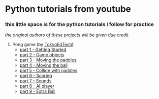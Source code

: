 # Python tutorials from youtube

### this little space is for the python tutorials I follow for practice

_the original authors of these projects will be given due credit_

1. Pong game (by [TokyoEdTech](https://www.youtube.com/@TokyoEdTech))
    * [part 1 - Getting Started](https://www.youtube.com/watch?v=LH8WgrUWG_I&ab_channel=TokyoEdtech) 
    * [part 2 - Game objects](https://www.youtube.com/watch?v=9LhS5IFh78I&ab_channel=TokyoEdtech)
    * [part 3 - Moving the paddles](https://www.youtube.com/watch?v=DplYMapxi3Y&ab_channel=TokyoEdtech)
    * [part 4 - Moving the ball](https://www.youtube.com/watch?v=Hw1H3rG3POM&ab_channel=TokyoEdtech)
    * [part 5 - Collide with paddles](https://www.youtube.com/watch?v=uCBWhIdxqFQ&ab_channel=TokyoEdtech)
    * [part 6 - Scoring](https://www.youtube.com/watch?v=3rBrRG-vxKI&ab_channel=TokyoEdtech)
    * [part 7 - Sounds](https://www.youtube.com/watch?v=YZknoOWCaj4&ab_channel=TokyoEdtech)
    * [part 8 - AI player](https://www.youtube.com/watch?v=-btAvvPCpUA&ab_channel=TokyoEdtech)
    * [part 9 - Extra Ball](https://www.youtube.com/watch?v=wfZOyFuZNNw&ab_channel=TokyoEdtech)